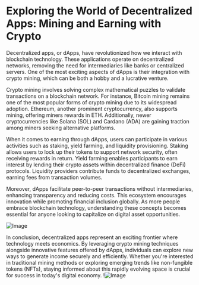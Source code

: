 # Exploring the World of Decentralized Apps: Mining and Earning with Crypto

Decentralized apps, or dApps, have revolutionized how we interact with blockchain technology. These applications operate on decentralized networks, removing the need for intermediaries like banks or centralized servers. One of the most exciting aspects of dApps is their integration with crypto mining, which can be both a hobby and a lucrative venture.

Crypto mining involves solving complex mathematical puzzles to validate transactions on a blockchain network. For instance, Bitcoin mining remains one of the most popular forms of crypto mining due to its widespread adoption. Ethereum, another prominent cryptocurrency, also supports mining, offering miners rewards in ETH. Additionally, newer cryptocurrencies like Solana (SOL) and Cardano (ADA) are gaining traction among miners seeking alternative platforms.

When it comes to earning through dApps, users can participate in various activities such as staking, yield farming, and liquidity provisioning. Staking allows users to lock up their tokens to support network security, often receiving rewards in return. Yield farming enables participants to earn interest by lending their crypto assets within decentralized finance (DeFi) protocols. Liquidity providers contribute funds to decentralized exchanges, earning fees from transaction volumes.

Moreover, dApps facilitate peer-to-peer transactions without intermediaries, enhancing transparency and reducing costs. This ecosystem encourages innovation while promoting financial inclusion globally. As more people embrace blockchain technology, understanding these concepts becomes essential for anyone looking to capitalize on digital asset opportunities.

![Image](https://github.com/user-attachments/assets/590b50a7-4459-4e76-8a31-559aed223621)

In conclusion, decentralized apps represent an exciting frontier where technology meets economics. By leveraging crypto mining techniques alongside innovative features offered by dApps, individuals can explore new ways to generate income securely and efficiently. Whether you're interested in traditional mining methods or exploring emerging trends like non-fungible tokens (NFTs), staying informed about this rapidly evolving space is crucial for success in today's digital economy. !![Image](https://github.com/user-attachments/assets/590b50a7-4459-4e76-8a31-559aed223621)